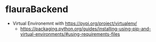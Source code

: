 # flauraBackend

- Virtual Environemnt with https://pypi.org/project/virtualenv/
  - https://packaging.python.org/guides/installing-using-pip-and-virtual-environments/#using-requirements-files
